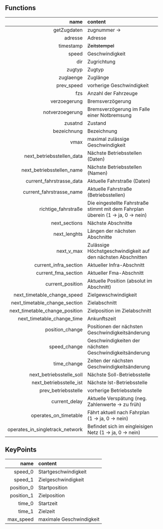## Functions

| name        | content     | 
| -------------: |:-------------|
| getZugdaten      | zugnummer &rarr;   |
| adresse      | Adresse |
| timestamp      | ~~Zeitstempel~~ |
| speed      | Geschwindigkeit |
| dir      | Zugrichtung |
| zugtyp      | Zugtyp |
| zuglaenge      | Zuglänge |
| prev_speed      | vorherige Geschwindigkeit |
| fzs      | Anzahl der Fahrzeuge |
| verzoegerung      | Bremsverzögerung |
| notverzoegerung      |  Bremsverzögerung im Falle einer Notbremsung |
| zusatnd      | Zustand |
| bezeichnung      | Bezeichnung |
| vmax      | maximal zulässige Geschwindigkeit |
| next_betriebsstellen_data      | Nächste Betriebsstellen (Daten)|
| next_betriebsstellen_name      | Nächste Betriebsstellen (Namen) |
| current_fahrstrasse_data      | Aktuelle Fahrstraße (Daten) |
| current_fahrstrasse_name      | Aktuelle Fahrstraße (Betriebsstellen) |
| richtige_fahrstraße      | Die eingestellte Fahrstraße stimmt mit dem Fahrplan überein (1 &rarr; ja, 0 &rarr; nein) |
| next_sections      | Nächste Abschnitte |
| next_lenghts      | Längen der nächsten Abschnitte |
| next_v_max      | Zulässige Höchstgeschwindigkeit auf den nächsten Abschnitten |
| current_infra_section      | Aktueller Infra-Abschnitt |
| current_fma_section      | Aktueller Fma-Abschnitt |
| current_position      | Aktuelle Position (absolut im Abschnitt) |
| next_timetable_change_speed      | Zielgewschwindigkeit |
| next_timetable_change_section      | Zielabschnitt |
| next_timetable_change_position      | Zielposition im Zielabschnitt |
| next_timetable_change_time      | Ankunftszeit |
| position_change      | Positionen der nächsten Geschwindigkeitsänderung |
| speed_change      | Geschwindigkeiten der nächsten Geschwindigkeitsänderung |
| time_change      | Zeiten der nächsten Geschwindigkeitsänderung |
| next_betriebsstelle_soll      | Nächste Soll-Betriebsstelle |
| next_betriebsstelle_ist      | Nächste Ist-Betriebsstelle |
| prev_betriebsstelle      | vorherige Betriebsstelle |
| current_delay      | Aktuelle Verspätung (neg. Zahlenwerte &rarr; zu früh) |
| operates_on_timetable      | Fährt aktuell nach Fahrplan (1 &rarr; ja, 0 &rarr; nein) |
| operates_in_singletrack_network | Befindet sich im eingleisigen Netz (1 &rarr; ja, 0 &rarr; nein) |




## KeyPoints

| name        | content     | 
| -------------: |:-------------|
| speed_0      | Startgeschwindigkeit |
| speed_1      | Zielgeschwindigkeit |
| position_0      | Startposition |
| position_1      | Zielposition |
| time_0      | Startzeit |
| time_1      | Zielzeit |
| max_speed      | maximale Geschwindigkeit |


